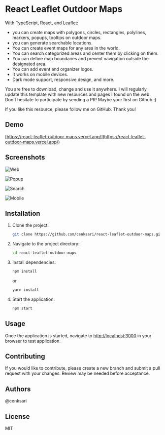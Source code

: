 # React Leaflet Outdoor Maps

With TypeScript, React, and Leaflet:

- you can create maps with polygons, circles, rectangles, polylines, markers, popups, tooltips on outdoor maps.
- you can generate searchable locations.
- You can create event maps for any area in the world.
- You can search categorized areas and center them by clicking on them.
- You can define map boundaries and prevent navigation outside the designated area.
- You can add event and organizer logos.
- It works on mobile devices.
- Dark mode support, responsive design, and more.

You are free to download, change and use it anywhere. I will regularly update this template with new resources and pages I found on the web. Don't hesitate to participate by sending a PR! Maybe your first on Github :)

If you like this resource, please follow me on GitHub. Thank you!

## Demo

[https://react-leaflet-outdoor-maps.vercel.app/](https://react-leaflet-outdoor-maps.vercel.app/)

## Screenshots

![Web](https://raw.githubusercontent.com/cenksari/react-leaflet-outdoor-maps/master/screenshots/web.png)

![Popup](https://raw.githubusercontent.com/cenksari/react-leaflet-outdoor-maps/master/screenshots/popup.png)

![Search](https://raw.githubusercontent.com/cenksari/react-leaflet-outdoor-maps/master/screenshots/search.png)

![Mobile](https://raw.githubusercontent.com/cenksari/react-leaflet-outdoor-maps/master/screenshots/mobile.png)

## Installation

1. Clone the project:

   ```bash
   git clone https://github.com/cenksari/react-leaflet-outdoor-maps.git
   ```

2. Navigate to the project directory:

   ```bash
   cd react-leaflet-outdoor-maps
   ```

3. Install dependencies:

   ```bash
   npm install
   ```
   or

   ```bash
   yarn install
   ```

4. Start the application:

   ```bash
   npm start
   ```

## Usage

Once the application is started, navigate to [http://localhost:3000](http://localhost:3000) in your browser to test application.

## Contributing

If you would like to contribute, please create a new branch and submit a pull request with your changes. Review may be needed before acceptance.

## Authors

@cenksari

## License

MIT
